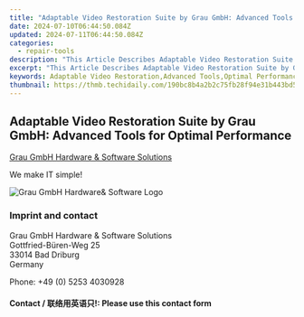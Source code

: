 ```yaml
---
title: "Adaptable Video Restoration Suite by Grau GmbH: Advanced Tools for Optimal Performance"
date: 2024-07-10T06:44:50.084Z
updated: 2024-07-11T06:44:50.084Z
categories:
  - repair-tools
description: "This Article Describes Adaptable Video Restoration Suite by Grau GmbH: Advanced Tools for Optimal Performance"
excerpt: "This Article Describes Adaptable Video Restoration Suite by Grau GmbH: Advanced Tools for Optimal Performance"
keywords: Adaptable Video Restoration,Advanced Tools,Optimal Performance,Video Restoration Software,Grau GmbH Solutions,Professional Video Restoration,High-Quality Video Repair,Customizable Restoration Suite
thumbnail: https://thmb.techidaily.com/190bc8b4a2b2c75fb28f94e31b443bd5a1a2add3f40bf2451de84693ef89aead.jpeg
---
```


## Adaptable Video Restoration Suite by Grau GmbH: Advanced Tools for Optimal Performance

[Grau GmbH Hardware & Software Solutions](https://main.grauonline.de/)

We make IT simple!

![Grau GmbH Hardware& Software Logo](https://main.grauonline.de/wp-content/uploads/2021/05/output-onlinepngtools.png)

### Imprint and contact

 Grau GmbH Hardware & Software Solutions  
 Gottfried-Büren-Weg 25  
 33014 Bad Driburg  
 Germany

Phone: +49 (0) 5253 4030928

#### Contact / 联络用英语只!: Please use this contact form

<ins class="adsbygoogle"
     style="display:block"
     data-ad-format="autorelaxed"
     data-ad-client="ca-pub-7571918770474297"
     data-ad-slot="1223367746"></ins>



<ins class="adsbygoogle"
     style="display:block"
     data-ad-client="ca-pub-7571918770474297"
     data-ad-slot="8358498916"
     data-ad-format="auto"
     data-full-width-responsive="true"></ins>


